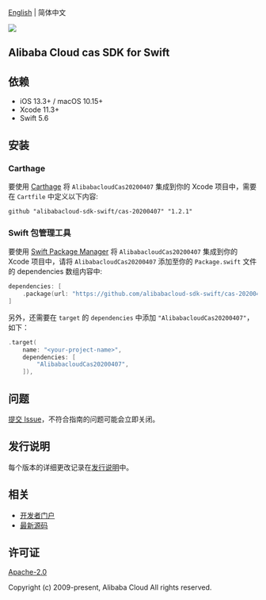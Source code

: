 [English](README.md) | 简体中文

![](https://aliyunsdk-pages.alicdn.com/icons/AlibabaCloud.svg)

## Alibaba Cloud cas SDK for Swift

## 依赖

- iOS 13.3+ / macOS 10.15+
- Xcode 11.3+
- Swift 5.6

## 安装

### Carthage

要使用 [Carthage](https://github.com/Carthage/Carthage) 将 `AlibabacloudCas20200407` 集成到你的 Xcode 项目中，需要在 `Cartfile` 中定义以下内容:

```ogdl
github "alibabacloud-sdk-swift/cas-20200407" "1.2.1"
```

### Swift 包管理工具

要使用 [Swift Package Manager](https://swift.org/package-manager/) 将 `AlibabacloudCas20200407` 集成到你的 Xcode 项目中，请将 `AlibabacloudCas20200407` 添加至你的 `Package.swift` 文件的 dependencies 数组内容中:

```swift
dependencies: [
    .package(url: "https://github.com/alibabacloud-sdk-swift/cas-20200407.git", from: "1.2.1")
]
```

另外，还需要在 `target` 的 `dependencies` 中添加 `"AlibabacloudCas20200407"`，如下：

```swift
.target(
    name: "<your-project-name>",
    dependencies: [
        "AlibabacloudCas20200407",
    ]),
```

## 问题

[提交 Issue](https://github.com/alibabacloud-sdk-swift/cas-20200407/issues/new)，不符合指南的问题可能会立即关闭。

## 发行说明

每个版本的详细更改记录在[发行说明](./ChangeLog.txt)中。

## 相关

* [开发者门户](https://next.api.aliyun.com/home)
* [最新源码](https://github.com/alibabacloud-sdk-swift/cas-20200407)

## 许可证

[Apache-2.0](http://www.apache.org/licenses/LICENSE-2.0)

Copyright (c) 2009-present, Alibaba Cloud All rights reserved.

